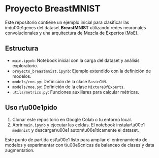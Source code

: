 # Proyecto BreastMNIST

Este repositorio contiene un ejemplo inicial para clasificar las im\u00e1genes del dataset **BreastMNIST** utilizando redes neuronales convolucionales y una arquitectura de Mezcla de Expertos (MoE).

## Estructura
- `main.ipynb`: Notebook inicial con la carga del dataset y análisis exploratorio.
- `proyecto_breastmnist.ipynb`: Ejemplo extendido con la definición de modelos.
- `models/cnn.py`: Definición de la clase `BasicCNN`.
- `models/moe.py`: Definición de la clase `MixtureOfExperts`.
- `utils/metrics.py`: Funciones auxiliares para calcular métricas.

## Uso r\u00e1pido
1. Clonar este repositorio en Google Colab o tu entorno local.
2. Abrir `main.ipynb` y ejecutar las celdas. El notebook instalar\u00e1 `medmnist` y descargar\u00e1 autom\u00e1ticamente el dataset.

Este punto de partida est\u00e1 listo para ampliar el entrenamiento de modelos y experimentar con t\u00e9cnicas de balanceo de clases y data augmentation.
